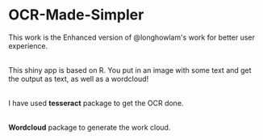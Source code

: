 # OCR-Made-Simpler
This work is the Enhanced version of @longhowlam's work for better user experience. 

<br>  This shiny app is based on R.  You put in an image with some text and get the output as text, as well as a wordcloud!  

<br>  I have used **tesseract** package to get the OCR done.   

<br>  **Wordcloud** package to generate the work cloud.
